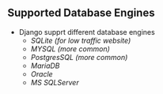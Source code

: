 ## Supported Database Engines

- Django supprt different database engines
    - _SQLite_ _(for low traffic website)_
    - _MYSQL (more common)_
    - _PostgresSQL (more common)_
    - _MariaDB_
    - _Oracle_
    - _MS SQLServer_